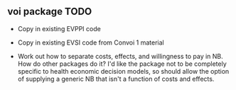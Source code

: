 ## voi package TODO

* Copy in existing EVPPI code

* Copy in existing EVSI code from Convoi 1 material

* Work out how to separate costs, effects, and willingness to pay in NB.  How do other packages do it?  I'd like the package not to be completely specific to health economic decision models, so should allow the option of supplying a generic NB that isn't a function of costs and effects. 

